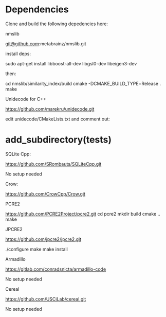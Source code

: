 Dependencies
============

Clone and build the following depedencies here:

  nmslib

  git@github.com:metabrainz/nmslib.git

  install deps: 

  sudo apt-get install libboost-all-dev libgsl0-dev libeigen3-dev
  
  then:

  cd nmslib/similarity_index/build
  cmake -DCMAKE_BUILD_TYPE=Release .
  make

  Unidecode for C++

  https://github.com/marekru/unidecode.git

  edit unidecode/CMakeLists.txt and comment out:

  # add_subdirectory(tests)


  SQLite Cpp:

  https://github.com/SRombauts/SQLiteCpp.git
  
  No setup needed


  Crow:

  https://github.com/CrowCpp/Crow.git


  PCRE2

  https://github.com/PCRE2Project/pcre2.git
  cd pcre2
  mkdir build
  cmake ..
  make


  JPCRE2

  https://github.com/jpcre2/jpcre2.git

  ./configure
  make
  make install
  
  Armadillo

  https://gitlab.com/conradsnicta/armadillo-code

  No setup needed

  Cereal

  https://github.com/USCiLab/cereal.git

  No setup needed